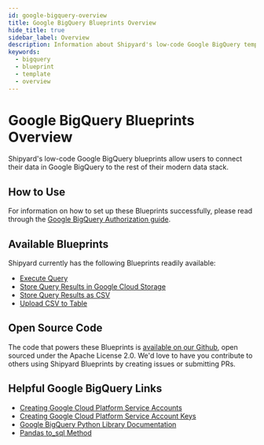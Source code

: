 ```yaml
---
id: google-bigquery-overview
title: Google BigQuery Blueprints Overview
hide_title: true
sidebar_label: Overview
description: Information about Shipyard's low-code Google BigQuery templates.
keywords:
  - bigquery
  - blueprint
  - template
  - overview
---
```


# Google BigQuery Blueprints Overview

Shipyard's low-code Google BigQuery blueprints allow users to connect their data in Google BigQuery to the rest of their modern data stack.

## How to Use
For information on how to set up these Blueprints successfully, please read through the [Google BigQuery Authorization guide](google-bigquery-authorization.md).

## Available Blueprints
Shipyard currently has the following Blueprints readily available:
- [Execute Query](google-bigquery-execute-query.md)
- [Store Query Results in Google Cloud Storage](google-bigquery-store-query-results-in-google-cloud-storage.md)
- [Store Query Results as CSV](google-bigquery-store-query-results-as-csv.md)
- [Upload CSV to Table](google-bigquery-upload-csv-to-table.md)

## Open Source Code
The code that powers these Blueprints is [available on our Github](https://github.com/shipyardapp/googlebigquery-blueprints), open sourced under the Apache License 2.0. We'd love to have you contribute to others using Shipyard Blueprints by creating issues or submitting PRs.

## Helpful Google BigQuery Links
- [Creating Google Cloud Platform Service Accounts](https://cloud.google.com/iam/docs/creating-managing-service-accounts)
- [Creating Google Cloud Platform Service Account Keys](https://cloud.google.com/iam/docs/creating-managing-service-account-keys)
- [Google BigQuery Python Library Documentation](https://cloud.google.com/bigquery/docs/reference/libraries)  
- [Pandas to_sql Method](https://pandas.pydata.org/pandas-docs/stable/reference/api/pandas.DataFrame.to_sql.html) 